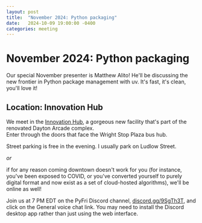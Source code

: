 ```yaml
---
layout: post
title:  "November 2024: Python packaging" 
date:   2024-10-09 19:00:00 -0400
categories: meeting
---
```


# November 2024: Python packaging 

Our special November presenter is Matthew Alito!  He'll be 
discussing the new frontier in Python package management with 
uv.  It's fast, it's clean, you'll love it!


## Location: Innovation Hub 

We meet in the [Innovation Hub](https://www.thehubdayton.com/), 
a gorgeous new facility that's part of the renovated Dayton Arcade complex.  
Enter through the doors that face the Wright Stop Plaza bus hub.

Street parking is free in the evening.  I usually park on Ludlow Street.

*or* 

if for any reason coming downtown doesn't work for you (for instance, 
you've been exposed to COVID, or you've converted yourself to purely 
digital format and now exist as 
a set of cloud-hosted algorithms), we'll be online as well!  

Join us at 7 PM EDT on the PyFri Discord channel, [discord.gg/9SgTh3T](https://discord.gg/9SgTh3T), and click on the 
General voice chat link.  You may need to install the Discord desktop app rather than just using 
the web interface.

